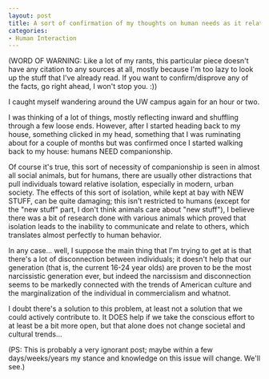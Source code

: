 ```yaml
--- 
layout: post
title: A sort of confirmation of my thoughts on human needs as it relates to modern society
categories:
- Human Interaction
---
```

(WORD OF WARNING: Like a lot of my rants, this particular piece doesn't have any citation to any sources at all, mostly because I'm too lazy to look up the stuff that I've already read.  If you want to confirm/disprove any of the facts, go right ahead, I won't stop you. :))

I caught myself wandering around the UW campus again for an hour or two.

I was thinking of a lot of things, mostly reflecting inward and shuffling through a few loose ends.  However, after I started heading back to my house, something clicked in my head, something that I was ruminating about for a couple of months but was confirmed once I started walking back to my house: humans NEED companionship.

Of course it's true, this sort of necessity of companionship is seen in almost all social animals, but for humans, there are usually other distractions that pull individuals toward relative isolation, especially in modern, urban society.  The effects of this sort of isolation, while kept at bay with NEW STUFF, can be quite damaging; this isn't restricted to humans (except for the "new stuff" part, I don't think animals care about "new stuff"), I believe there was a bit of research done with various animals which proved that isolation leads to the inability to communicate and relate to others, which translates almost perfectly to human behavior.

In any case... well, I suppose the main thing that I'm trying to get at is that there's a lot of disconnection between individuals; it doesn't help that our generation (that is, the current 16-24 year olds) are proven to be the most narcissistic generation ever, but indeed the narcissism and disconnection seems to be markedly connected with the trends of American culture and the marginalization of the individual in commercialism and whatnot.

I doubt there's a solution to this problem, at least not a solution that we could actively contribute to.  It DOES help if we take the conscious effort to at least be a bit more open, but that alone does not change societal and cultural trends...

(PS: This is probably a very ignorant post; maybe within a few days/weeks/years my stance and knowledge on this issue will change.  We'll see.)
